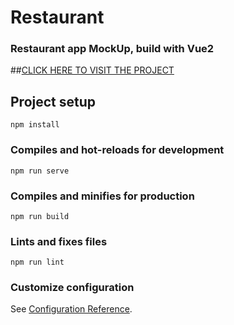 # Restaurant

### Restaurant app MockUp, build with Vue2

##[CLICK HERE TO VISIT THE PROJECT](https://626dfabaa92f1b74a08718c1--quiet-stroopwafel-ed9693.netlify.app/#/)

## Project setup
```
npm install
```

### Compiles and hot-reloads for development
```
npm run serve
```

### Compiles and minifies for production
```
npm run build
```

### Lints and fixes files
```
npm run lint
```

### Customize configuration
See [Configuration Reference](https://cli.vuejs.org/config/).
